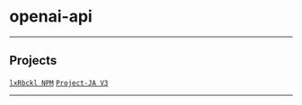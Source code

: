 # openai-api

---

## Projects
[`lxRbckl NPM`](https://github.com/lxRbckl/lxRbckl/blob/NPM/README.md)
[`Project-JA V3`](https://github.com/lxRbckl/Project-JA/blob/V3/README.md)

---